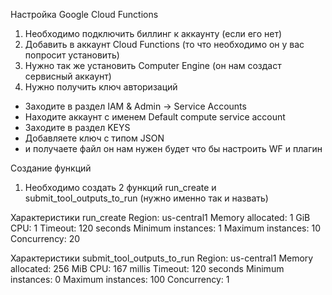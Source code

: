 Настройка Google Cloud Functions 

1) Необходимо подключить биллинг к аккаунту (если его нет)
2) Добавить в аккаунт Cloud Functions (то что необходимо он у вас попросит установить)
3) Нужно так же установить Computer Engine (он нам создаст сервисный аккаунт)
4) Нужно получить ключ авторизаций
- Заходите в раздел IAM & Admin -> Service Accounts
- Находите аккаунт с именем Default compute service account
- Заходите в раздел KEYS
- Добавляете ключ с типом JSON
- и получаете файл он нам нужен будет что бы настроить WF и плагин

Создание функций
1) Необходимо создать 2 функций run_create и submit_tool_outputs_to_run (нужно именно так и назвать)

Характеристики run_create
Region: us-central1
Memory allocated: 1 GiB
CPU: 1
Timeout: 120 seconds
Minimum instances: 1
Maximum instances: 10
Concurrency: 20

Характеристики  submit_tool_outputs_to_run
Region: us-central1
Memory allocated: 256 MiB
CPU: 167 millis
Timeout: 120 seconds
Minimum instances: 0
Maximum instances: 100
Concurrency: 1
